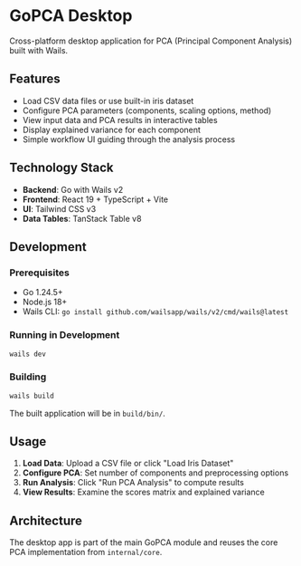 # GoPCA Desktop

Cross-platform desktop application for PCA (Principal Component Analysis) built with Wails.

## Features

- Load CSV data files or use built-in iris dataset
- Configure PCA parameters (components, scaling options, method)
- View input data and PCA results in interactive tables
- Display explained variance for each component
- Simple workflow UI guiding through the analysis process

## Technology Stack

- **Backend**: Go with Wails v2
- **Frontend**: React 19 + TypeScript + Vite
- **UI**: Tailwind CSS v3
- **Data Tables**: TanStack Table v8

## Development

### Prerequisites

- Go 1.24.5+
- Node.js 18+
- Wails CLI: `go install github.com/wailsapp/wails/v2/cmd/wails@latest`

### Running in Development

```bash
wails dev
```

### Building

```bash
wails build
```

The built application will be in `build/bin/`.

## Usage

1. **Load Data**: Upload a CSV file or click "Load Iris Dataset"
2. **Configure PCA**: Set number of components and preprocessing options
3. **Run Analysis**: Click "Run PCA Analysis" to compute results
4. **View Results**: Examine the scores matrix and explained variance

## Architecture

The desktop app is part of the main GoPCA module and reuses the core PCA implementation from `internal/core`.